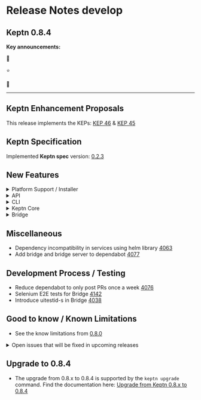 # Release Notes develop

Keptn 0.8.4
---

**Key announcements:**

:tada: 

:star: 

:rocket: 

---

## Keptn Enhancement Proposals

This release implements the KEPs: [KEP 46](https://github.com/keptn/enhancement-proposals/pull/46) & [KEP 45](https://github.com/keptn/enhancement-proposals/pull/45) 


## Keptn Specification

Implemented **Keptn spec** version: [0.2.3](https://github.com/keptn/spec/tree/0.2.3)

## New Features

<details><summary>Platform Support / Installer</summary>
<p>

- Add readinessProbe to Helm Chart of: keptn, jmeter-service, and helm-service [3648](https://github.com/keptn/keptn/issues/3648)

</p>
</details>

<details><summary>API</summary>
<p>

- List all secrets created by secret-service [4061](https://github.com/keptn/keptn/issues/4061)
- Register/Unregister endpoint for registering a Keptn-service that connects to Keptn control-plane [4041](https://github.com/keptn/keptn/issues/4041)

</p>
</details>

<details><summary>CLI</summary>
<p>

- `keptn upgrade`: Improve help messages [3479](https://github.com/keptn/keptn/issues/3479)
- Replace `exechelper.ExecuteCommand` with `keptnutils.ExecuteCommand` [4068](https://github.com/keptn/keptn/issues/4068)
- *Fixed*: Keptn configure bridge output shows error after disabling basic auth [4154](https://github.com/keptn/keptn/issues/4154)

</p>
</details>

<details><summary>Keptn Core</summary>
<p>

- *helm-service*: 
  - *Fixed*: Helm-service lost its resource requests/limits [4250](https://github.com/keptn/keptn/issues/4250)

- *shipyard-controller*: 
  - Define Uniform backend data model [4033](https://github.com/keptn/keptn/issues/4033)
  - *Fixed*: Keptn 0.8.3 shows that it uses specversion 0.2.1 instead of 0.2.2 [4192](https://github.com/keptn/keptn/issues/4192)
  - *Fixed*: Shipyard-controller keeps sending events for tasks with the same name indefinitely [4039](https://github.com/keptn/keptn/issues/4039)

- *lighthouse-service*:
  - *Fixed*: "Response time degradation in lighthouse-service" when spamming get-sil-events [4065](https://github.com/keptn/keptn/issues/4065)


</p>
</details>

<details><summary>Bridge</summary>
<p>

- *Enhancements:*
  - Environment layout improvement for service versions [4006](https://github.com/keptn/keptn/issues/4006)
  - Show uniform screen with data fetched from Uniform Backend [4034](https://github.com/keptn/keptn/issues/4034)
  - Improve status information in Bridge Service View for failed deployments [4002](https://github.com/keptn/keptn/issues/4002)
  - Show instructions or link for triggering evaluations in stage [4055](https://github.com/keptn/keptn/issues/4055)
  - Mark currently selected stage using a color [3948](https://github.com/keptn/keptn/issues/3948)
  - Update Service screen on a regular basis [4049](https://github.com/keptn/keptn/issues/4049)
  - Display running remediations in the service screen [3761](https://github.com/keptn/keptn/issues/3761)

- *Fixes:*
  - Bridge shows Configure monitoring succeeded, although dynatrace-service responded with result fail [4073](https://github.com/keptn/keptn/issues/4073)
  - Bridge breaks on "sh.keptn.event.evaluation.triggered" root event [4155](https://github.com/keptn/keptn/issues/4155)
  - Timelines show the wrong selection color for a running stage [4262](https://github.com/keptn/keptn/issues/4262)
  - Bridge runs version check although ENABLE_VERSION_CHECK env is set to "false" [4165](https://github.com/keptn/keptn/issues/4165)
  - Incorrect sequence filter if project is changed or the page is reloaded [4151](https://github.com/keptn/keptn/issues/4151)
  - Evaluation result can be viewed from Sequence but not from Service screen [4056](https://github.com/keptn/keptn/issues/4056)
  - Unexpected behavior of scrollbars in environment screen [4149](https://github.com/keptn/keptn/issues/4149)
  - Selection change in heatmap does not always update SLO table - needs second click [4007](https://github.com/keptn/keptn/issues/4007)
  - Environment panels are not updated on approval / finish [4048](https://github.com/keptn/keptn/issues/4048)
  - Sequence is only updated when detail is opened [4130](https://github.com/keptn/keptn/issues/4130)
  - Service tile breaks based on image:tag > `carts:353ff51.1` [4130](https://github.com/keptn/keptn/issues/4130)

</p>
</details>

## Miscellaneous

- Dependency incompatibility in services using helm library [4063](https://github.com/keptn/keptn/issues/4063)
- Add bridge and bridge server to dependabot [4077](https://github.com/keptn/keptn/issues/4077)

## Development Process / Testing

- Reduce dependabot to only post PRs once a week [4076](https://github.com/keptn/keptn/issues/4076)
- Selenium E2E tests for Bridge [4142](https://github.com/keptn/keptn/issues/4142)
- Introduce uitestid-s in Bridge [4038](https://github.com/keptn/keptn/issues/4038)

## Good to know / Known Limitations

- See the know limitations from [0.8.0](https://github.com/keptn/keptn/releases/tag/0.8.0)

<details><summary>Open issues that will be fixed in upcoming releases</summary>
<p>

  <!--TODO: final check-->
  - Remediation-service lost fallback to `problem type: default` [4254](https://github.com/keptn/keptn/issues/4254)
  - Installing/Upgrading Keptn in an air-gapped environment does not work for `configuration-service` and `nats` [4183](https://github.com/keptn/keptn/issues/4183)
  - Selected service is not reset on project change [4166](https://github.com/keptn/keptn/issues/4166)
  - *Response time degradation in configuration-service* when using a Git Upstream (e.g., GitHub) [4066](https://github.com/keptn/keptn/issues/4066)
  - *Response time degradation in lighthouse-service* when spamming get-sli-events [4065](https://github.com/keptn/keptn/issues/4065)
  - Mongodb OOM crash after flooding it with events [3968](https://github.com/keptn/keptn/issues/3968)
  - Inconsistent usage of user-managed and user_managed causing issues [3624](https://github.com/keptn/keptn/issues/3624)
 
</p>
</details>

## Upgrade to 0.8.4

- The upgrade from 0.8.x to 0.8.4 is supported by the `keptn upgrade` command. Find the documentation here: [Upgrade from Keptn 0.8.x to 0.8.4](https://keptn.sh/docs/0.8.x/operate/upgrade/#upgrade-from-keptn-0-8-3-to-0-8-4)
